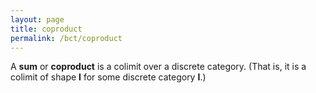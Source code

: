 ```yaml
---
layout: page
title: coproduct
permalink: /bct/coproduct
---
```

A **sum**    or **coproduct**    is a colimit over a discrete category.  (That is, it is a colimit of shape $\mathbf{I}$ for some discrete category $\mathbf{I}$.)
